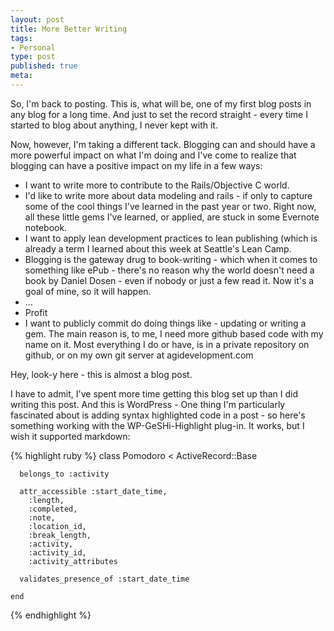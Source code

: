 ```yaml
---
layout: post
title: More Better Writing
tags:
- Personal
type: post
published: true
meta:
---
```


So, I'm back to posting. This is, what will be, one of my first blog posts in any blog for a long time. And just to set the record straight - every time I started to blog about anything, I never kept with it.

Now, however, I'm taking a different tack. Blogging can and should have a more powerful impact on what I'm doing and I've come to realize that blogging can have a positive impact on my life in a few ways:
<ul>
	<li>I want to write more to contribute to the Rails/Objective C world.</li>
	<li>I'd like to write more about data modeling and rails - if only to capture some of the cool things I've learned in the past year or two. Right now, all these little gems I've learned, or applied, are stuck in some Evernote notebook.</li>
	<li>I want to apply lean development practices to lean publishing (which is already a term I learned about this week at Seattle's Lean Camp.</li>
	<li>Blogging is the gateway drug to book-writing - which when it comes to something like ePub - there's no reason why the world doesn't need a book by Daniel Dosen - even if nobody or just a few read it. Now it's a goal of mine, so it will happen.</li>
	<li>…</li>
	<li>Profit</li>
	<li>I want to publicly commit do doing things like - updating or writing a gem. The main reason is, to me, I need more github based code with my name on it. Most everything I do or have, is in a private repository on github, or on my own git server at agidevelopment.com</li>
</ul>
Hey, look-y here - this is almost a blog post.

I have to admit, I've spent more time getting this blog set up than I did writing this post. And this is WordPress - One thing I'm particularly fascinated about is adding syntax highlighted code in a post - so here's something working with the WP-GeSHi-Highlight plug-in. It works, but I wish it supported markdown:
<p> </p>


{% highlight ruby %}
    class Pomodoro < ActiveRecord::Base

      belongs_to :activity

      attr_accessible :start_date_time,
        :length,
        :completed,
        :note,
        :location_id,
        :break_length,
        :activity,
        :activity_id,
        :activity_attributes

      validates_presence_of :start_date_time

    end
{% endhighlight %}

